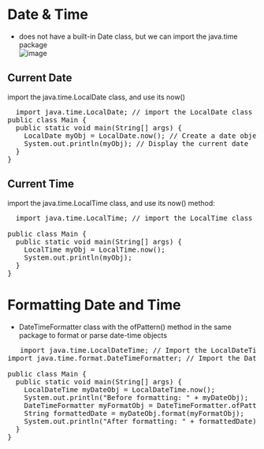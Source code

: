 # Date & Time
+ does not have a built-in Date class, but we can import the java.time package <br/>
![image](https://github.com/ar7937/CodingNotes/assets/83566191/9bd68614-55b8-4b69-8424-112bfb126ca5)
## Current Date 
import the java.time.LocalDate class, and use its now()<br/>
<pre>
  import java.time.LocalDate; // import the LocalDate class
public class Main {
  public static void main(String[] args) {
    LocalDate myObj = LocalDate.now(); // Create a date object
    System.out.println(myObj); // Display the current date
  }
}
</pre>
## Current Time 
import the java.time.LocalTime class, and use its now() method:
<pre>
  import java.time.LocalTime; // import the LocalTime class

public class Main {
  public static void main(String[] args) {
    LocalTime myObj = LocalTime.now();
    System.out.println(myObj);
  }
}
</pre>
# Formatting Date and Time
+ DateTimeFormatter class with the ofPattern() method in the same package to format or parse date-time objects<br/>
 <pre>
   import java.time.LocalDateTime; // Import the LocalDateTime class
import java.time.format.DateTimeFormatter; // Import the DateTimeFormatter class

public class Main {
  public static void main(String[] args) {
    LocalDateTime myDateObj = LocalDateTime.now();
    System.out.println("Before formatting: " + myDateObj);
    DateTimeFormatter myFormatObj = DateTimeFormatter.ofPattern("dd-MM-yyyy HH:mm:ss");
    String formattedDate = myDateObj.format(myFormatObj);
    System.out.println("After formatting: " + formattedDate);
  }
}
 </pre>

